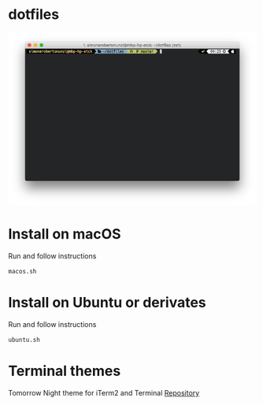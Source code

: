 # dotfiles

![Screenshot from macOS](https://github.com/stockmind/dotfiles/raw/master/screenshot.png)

# Install on macOS

Run and follow instructions

	macos.sh

# Install on Ubuntu or derivates

Run and follow instructions

	ubuntu.sh

# Terminal themes

Tomorrow Night theme for iTerm2 and Terminal
[Repository](https://github.com/chriskempson/tomorrow-theme/)